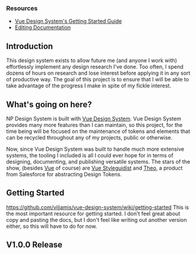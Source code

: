### Resources

-   [Vue Design System's Getting Started Guide](https://github.com/viljamis/vue-design-system/wiki)
-   [Editing Documentation](https://vue-styleguidist.github.io/Documenting.html#code-comments)

## Introduction

This design system exists to allow future me (and anyone I work with) effortlessly implement any design research I've done. Too often, I spend dozens of hours on research and lose interest before applying it in any sort of productive way. The goal of this project is to ensure that I will be able to take advantage of the progress I make in spite of my fickle interest.

## What's going on here?

NP Design System is built with [Vue Design System](https://vueds.com). Vue Design System provides many more features than I can maintain, so this project, for the time being will be focused on the maintenance of tokens and elements that can be recycled throughout any of my projects, public or otherwise.

Now, since Vue Design System was built to handle much more extensive systems, the tooling I included is all I could ever hope for in terms of designing, documenting, and publishing versatile systems. The stars of the show, (besides [Vue](https://vuejs.org/) of course) are [Vue Styleguidist](https://github.com/vue-styleguidist/vue-styleguidist) and [Theo](https://github.com/salesforce-ux/theo), a product from Salesforce for abstracting Design Tokens.

## Getting Started

https://github.com/viljamis/vue-design-system/wiki/getting-started
This is the most important resource for getting started. I don't feel great about copy and pasting the docs, but I don't feel like writing out another version either, so this will have to do for now.

## V1.0.0 Release

[//]: # "## System Overview"
[//]: # "```<components />```"
